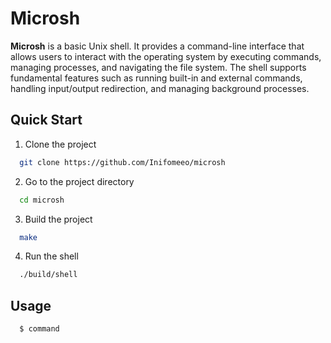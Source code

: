 # Microsh

**Microsh** is a basic Unix shell. It provides a command-line interface that allows users to interact with the operating system by executing commands, managing processes, and navigating the file system. The shell supports fundamental features such as running built-in and external commands, handling input/output redirection, and managing background processes.

## Quick Start

1. Clone the project

```bash
  git clone https://github.com/Inifomeeo/microsh
```

2. Go to the project directory

```bash
  cd microsh
```

3. Build the project

```bash
  make
```

4. Run the shell

```bash
  ./build/shell
```
## Usage

```bash
  $ command
```